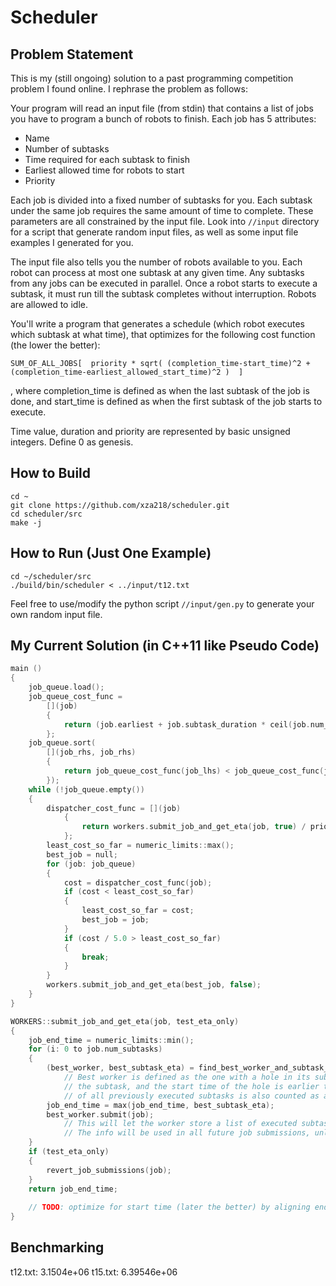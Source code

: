 # Scheduler

## Problem Statement
This is my (still ongoing) solution to a past programming competition problem I found online. I rephrase the problem as follows:

Your program will read an input file (from stdin) that contains a list of jobs you have to program a bunch of robots to finish. Each job has 5 attributes:
* Name
* Number of subtasks
* Time required for each subtask to finish
* Earliest allowed time for robots to start
* Priority

Each job is divided into a fixed number of subtasks for you. Each subtask under the same job requires the same amount of time to complete. These parameters are all constrained by the input file. Look into ```//input``` directory for a script that generate random input files, as well as some input file examples I generated for you.

The input file also tells you the number of robots available to you. Each robot can process at most one subtask at any given time. Any subtasks from any jobs can be executed in parallel. Once a robot starts to execute a subtask, it must run till the subtask completes without interruption. Robots are allowed to idle.

You'll write a program that generates a schedule (which robot executes which subtask at what time), that optimizes for the following cost function (the lower the better):

    SUM_OF_ALL_JOBS[  priority * sqrt( (completion_time-start_time)^2 + (completion_time-earliest_allowed_start_time)^2 )  ]

, where completion_time is defined as when the last subtask of the job is done, and start_time is defined as when the first subtask of the job starts to execute.

Time value, duration and priority are represented by basic unsigned integers. Define 0 as genesis.

## How to Build
```shell
cd ~
git clone https://github.com/xza218/scheduler.git
cd scheduler/src
make -j
```
## How to Run (Just One Example)
```shell
cd ~/scheduler/src
./build/bin/scheduler < ../input/t12.txt
```

Feel free to use/modify the python script ```//input/gen.py``` to generate your own random input file.

## My Current Solution (in C++11 like Pseudo Code)
```c++
main () 
{
    job_queue.load();
    job_queue_cost_func = 
        [](job)
        {
            return (job.earliest + job.subtask_duration * ceil(job.num_subtasks / num_robots)) / priority;
        };
    job_queue.sort(
        [](job_rhs, job_rhs) 
        {
            return job_queue_cost_func(job_lhs) < job_queue_cost_func(job_rhs);
        });
    while (!job_queue.empty())
    {
        dispatcher_cost_func = [](job)
            {
                return workers.submit_job_and_get_eta(job, true) / priority;
            };
        least_cost_so_far = numeric_limits::max();
        best_job = null;
        for (job: job_queue)
        {
            cost = dispatcher_cost_func(job);
            if (cost < least_cost_so_far)
            {
                least_cost_so_far = cost;
                best_job = job;
            }            
            if (cost / 5.0 > least_cost_so_far)
            {
                break;
            }
        }
        workers.submit_job_and_get_eta(best_job, false);
    }
}

WORKERS::submit_job_and_get_eta(job, test_eta_only)
{
    job_end_time = numeric_limits::min();
    for (i: 0 to job.num_subtasks)
    {
        (best_worker, best_subtask_eta) = find_best_worker_and_subtask_eta(job);
            // Best worker is defined as the one with a hole in its subtask execution history, that fits
            // the subtask, and the start time of the hole is earlier than any other worker. The bottom
            // of all previously executed subtasks is also counted as a hole.
        job_end_time = max(job_end_time, best_subtask_eta);
        best_worker.submit(job);
            // This will let the worker store a list of executed subtasks, and their start & finish time.
            // The info will be used in all future job submissions, unless reverted.
    }
    if (test_eta_only)
    {
        revert_job_submissions(job);
    }
    return job_end_time;
    
    // TODO: optimize for start time (later the better) by aligning end time of all subtasks as possible.
}
```

## Benchmarking

t12.txt: 3.1504e+06
t15.txt: 6.39546e+06
